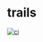 # trails

[![ci](https://github.com/acchiao/trails/actions/workflows/ci.yml/badge.svg)](https://github.com/acchiao/trails/actions/workflows/ci.yml)
